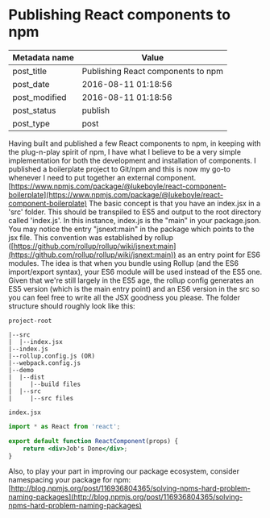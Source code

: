 # Publishing React components to npm

| Metadata name | Value                              |
| ------------- | ---------------------------------- |
| post_title    | Publishing React components to npm |
| post_date     | 2016-08-11 01:18:56                |
| post_modified | 2016-08-11 01:18:56                |
| post_status   | publish                            |
| post_type     | post                               |

Having built and published a few React components to npm, in keeping with the plug-n-play spirit of npm, I have what I
believe to be a very simple implementation for both the development and installation of components. I published a
boilerplate project to Git/npm and this is now my go-to whenever I need to put together an external component.
[https://www.npmjs.com/package/@lukeboyle/react-component-boilerplate](https://www.npmjs.com/package/@lukeboyle/react-component-boilerplate)
The basic concept is that you have an index.jsx in a 'src' folder. This should be transpiled to ES5 and output to the
root directory called 'index.js'. In this instance, index.js is the "main" in your package.json. You may notice the
entry "jsnext:main" in the package which points to the jsx file. This convention was established by
rollup ([https://github.com/rollup/rollup/wiki/jsnext:main](https://github.com/rollup/rollup/wiki/jsnext:main))
as an entry point for ES6 modules. The idea is that when you bundle using Rollup (and the ES6 import/export syntax),
your ES6 module will be used instead of the ES5 one. Given that we're still largely in the ES5 age, the rollup config
generates an ES5 version (which is the main entry point) and an ES6 version in the src so you can feel free to write
all the JSX goodness you please. The folder structure should roughly look like this:

`project-root`

```
|--src
|  |--index.jsx
|--index.js
|--rollup.config.js (OR)
|--webpack.config.js
|--demo
|  |--dist
|     |--build files
|  |--src
|     |--src files
```

`index.jsx`

```jsx harmony
import * as React from 'react';

export default function ReactComponent(props) {
    return <div>Job's Done</div>;
}
```

Also, to play your part in improving our package ecosystem, consider
namespacing your package for npm: [http://blog.npmjs.org/post/116936804365/solving-npms-hard-problem-naming-packages](http://blog.npmjs.org/post/116936804365/solving-npms-hard-problem-naming-packages)
